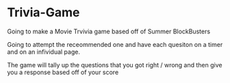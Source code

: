 # Trivia-Game

Going to make a Movie Trvivia game based off of Summer BlockBusters

Going to attempt the receommended one and have each quesiton on a timer and on an infividual page.

The game will tally up the questions that you got right / wrong and then give you a response based off of your score

